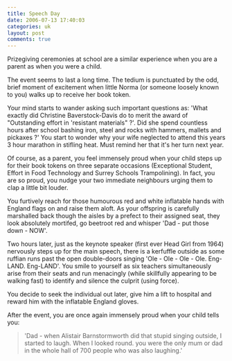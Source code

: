 ```yaml
---
title: Speech Day
date: 2006-07-13 17:40:03
categories: uk
layout: post
comments: true
---
```

Prizegiving ceremonies at school are a similar experience when you are a
parent as when you were a child.

The event seems to last a long time. The tedium is punctuated by the
odd, brief moment of excitement when little Norma (or someone loosely
known to you) walks up to receive her book token.

Your mind starts to wander asking such important questions as: 'What
exactly did Christine Baverstock-Davis do to merit the award of
"Outstanding effort in 'resistant materials" ?'. Did she spend countless
hours after school bashing iron, steel and rocks with hammers, mallets
and pickaxes ?' You start to wonder why your wife neglected to attend
this years 3 hour marathon in stifling heat. Must remind her that it's
her turn next year.

Of course, as a parent, you feel immensely proud when your child steps
up for their book tokens on three separate occasions (Exceptional
Student, Effort in Food Technology and Surrey Schools Trampolining). In
fact, you are so proud, you nudge your two immediate neighbours urging
them to clap a little bit louder.

You furtively reach for those humourous red and white inflatable hands
with England flags on and raise them aloft. As your offspring is
carefully marshalled back though the aisles by a prefect to their
assigned seat, they look absolutely mortifed, go beetroot red and
whisper 'Dad - put those down - NOW'.

Two hours later, just as the keynote speaker (first ever Head Girl from
1964) nervously steps up for the main speech, there is a kerfuffle
outside as some ruffian runs past the open double-doors singing 'Ole -
Ole - Ole - Ole. Eng-LAND. Eng-LAND'. You smile to yourself as six
teachers simultaneously arise from their seats and run menacingly (while
skillfully appearing to be walking fast) to identify and silence the
culprit (using force).

You decide to seek the individual out later, give him a lift to hospital
and reward him with the inflatable England gloves.

After the event, you are once again immensely proud when your child
tells you:

> 'Dad - when Alistair Barnstormworth did that stupid singing outside, I
> started to laugh. When I looked round. you were the only mum or dad in
> the whole hall of 700 people who was also laughing.'
